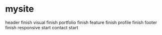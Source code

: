 # mysite<br>
header finish
visual finish
portfolio finish
feature finish
profile finish
footer finish
responsive start
contact start
